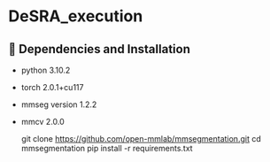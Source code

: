 # DeSRA_execution

## 🔧 Dependencies and Installation
- python 3.10.2
- torch 2.0.1+cu117
- mmseg version 1.2.2
- mmcv  2.0.0

    git clone https://github.com/open-mmlab/mmsegmentation.git
    cd mmsegmentation
    pip install -r requirements.txt

  

